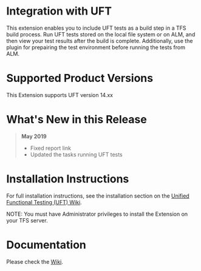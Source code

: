# Integration with UFT

This extension enables you to include UFT tests as a build step in a TFS build process. Run UFT tests stored on the local file system or on ALM, and then view your test results after the build is complete.
Additionally, use the plugin for prepairing the test environment before running the tests from ALM. 

# Supported Product Versions

This Extension supports UFT version 14.xx

# What's New in this Release

> **May 2019**
> - Fixed report link
> - Updated the tasks running UFT tests 

# Installation Instructions

For full installation instructions, see the installation section on the [Unified Functional Testing (UFT) Wiki](https://github.com/hpsa/ADM-TFS-Extension/wiki/Unified-Functional-Testing-%28UFT%29-TFS-Extension).

NOTE: You must have Administrator privileges to install the Extension on your TFS server.

# Documentation

Please check the [Wiki](https://github.com/hpsa/ADM-TFS-Extension/wiki/Unified-Functional-Testing-%28UFT%29-TFS-Extension).
